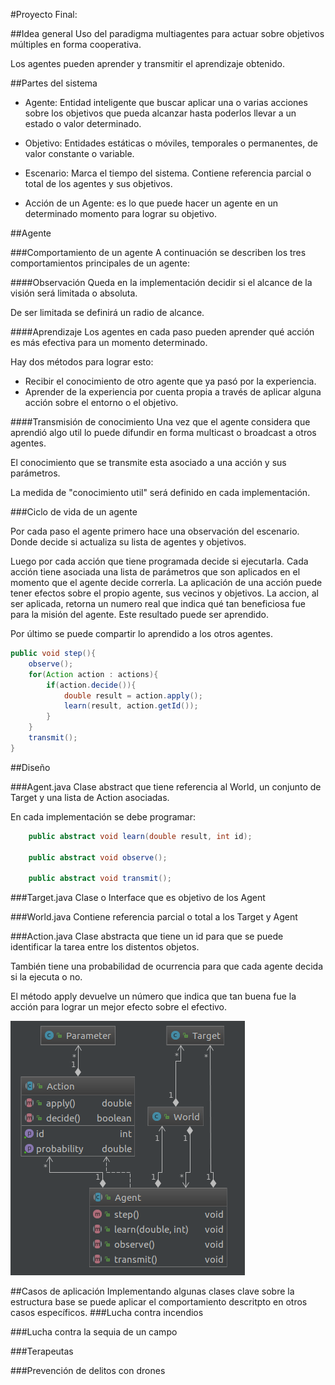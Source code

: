 #Proyecto Final:  

##Idea general
Uso del paradigma multiagentes para actuar sobre objetivos múltiples en forma cooperativa. 

Los agentes pueden aprender y transmitir el aprendizaje obtenido.

##Partes del sistema

- Agente: Entidad inteligente que buscar aplicar una o varias acciones sobre los objetivos que pueda alcanzar hasta poderlos llevar a un estado o valor determinado.

- Objetivo: Entidades estáticas o móviles, temporales o permanentes, de valor constante o variable.

- Escenario: 
Marca el tiempo del sistema. 
Contiene referencia parcial o total de los agentes y sus objetivos.

- Acción de un Agente: es lo que puede hacer un agente en un determinado momento para lograr su objetivo.

##Agente

###Comportamiento de un agente
A continuación se describen los tres comportamientos principales de un agente:


####Observación
Queda en la implementación decidir si el alcance de la visión será limitada o absoluta.

De ser limitada se definirá un radio de alcance.

####Aprendizaje
Los agentes en cada paso pueden aprender qué acción es más efectiva para un momento determinado. 

Hay dos métodos para lograr esto:
- Recibir el conocimiento de otro agente que ya pasó por la experiencia.
- Aprender de la experiencia por cuenta propia a través de aplicar alguna acción sobre el entorno o el objetivo.

####Transmisión de conocimiento
Una vez que el agente considera que aprendió algo util lo puede difundir en forma multicast o broadcast a otros agentes.

El conocimiento que se transmite esta asociado a una acción y sus parámetros.

La medida de "conocimiento util" será definido en cada implementación.

###Ciclo de vida de un agente

Por cada paso el agente primero hace una observación del escenario. Donde decide si actualiza su lista de agentes y objetivos.

Luego por cada acción que tiene programada decide si ejecutarla. 
Cada acción tiene asociada una lista de parámetros que son aplicados en el momento que el agente decide correrla. 
La aplicación de una acción puede tener efectos sobre el propio agente, sus vecinos y objetivos.
La accion, al ser aplicada, retorna un numero real que indica qué tan beneficiosa fue para la misión del agente. Este resultado puede ser aprendido.

Por último se puede compartir lo aprendido a los otros agentes. 

~~~java
public void step(){
    observe();
    for(Action action : actions){
        if(action.decide()){
            double result = action.apply();
            learn(result, action.getId());
        }
    }
    transmit();
}
~~~


##Diseño

###Agent.java 
Clase abstract que tiene referencia al World, un conjunto de Target y una lista de Action asociadas.

En cada implementación se debe programar:  

~~~java
    public abstract void learn(double result, int id);

    public abstract void observe();

    public abstract void transmit();
~~~

###Target.java
Clase o Interface que es objetivo de los Agent

###World.java
Contiene referencia parcial o total a los Target y Agent

###Action.java
Clase abstracta que tiene un id para que se puede identificar la tarea entre los distentos objetos.

También tiene una probabilidad de ocurrencia para que cada agente decida si la ejecuta o no.

El método apply devuelve un número que indica que tan buena fue la acción para lograr un mejor efecto sobre el efectivo.

![Diagrama de clase](src/main/resources/images/class_diagram.png)


##Casos de aplicación
Implementando algunas clases clave sobre la estructura base se puede aplicar el comportamiento descritpto en otros casos específicos.
###Lucha contra incendios

###Lucha contra la sequia de un campo

###Terapeutas

###Prevención de delitos con drones